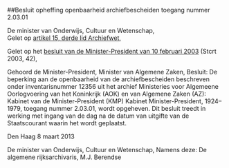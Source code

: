 <meta http-equiv='Content-Type' content='text/html; charset=utf-8' />

##Besluit opheffing openbaarheid archiefbescheiden toegang nummer 2.03.01

De minister van Onderwijs, Cultuur en Wetenschap,  
Gelet op [artikel 15, derde lid Archiefwet](../../../../../../../../../wet/archiefwet/1995/BWBR0007376/README.md),

Gelet op het [besluit van de Minister-President van 10 februari 2003](../../../../../../../../../ministeriele-regeling/overbrenging/archief/kabinet/minister-president/(1945-1979)/naar/nationaal/etc/BWBR0014689/README.md) (Stcrt 2003, 42),

Gehoord de Minister-President, Minister van Algemene Zaken,
Besluit:    De beperking aan de openbaarheid van de archiefbescheiden beschreven onder inventarisnummer 12356 uit het archief Ministeries voor Algemeene Oorlogvoering van het Koninkrijk (AOK) en van Algemene Zaken (AZ): Kabinet van de Minister-President (KMP) Kabinet Minister-President, 1924–1979, toegang nummer 2.03.01, wordt opgeheven.    Dit besluit treedt in werking met ingang van de dag na de datum van uitgifte van de Staatscourant waarin het wordt geplaatst.   

Den Haag 
8 maart 2013   

De 
minister van Onderwijs, Cultuur en Wetenschap, Namens deze: 
De algemene rijksarchivaris,
M.J. Berendse     
